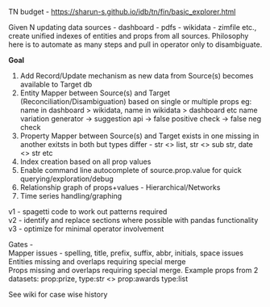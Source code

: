 TN budget - https://sharun-s.github.io/idb/tn/fin/basic_explorer.html

Given N updating data sources - dashboard - pdfs - wikidata - zimfile etc., create unified indexes of entities and props from all sources. Philosophy here is to automate as many steps and pull in operator only to disambiguate. 

**Goal**
1. Add Record/Update mechanism as new data from Source(s) becomes available to Target db  
2. Entity Mapper between Source(s) and Target (Reconciliation/Disambiguation) based on single or multiple props 
  eg: 
    name in dashboard > wikidata, 
    name in wikidata > dashboard etc
    name variation generator -> suggestion api -> false positive check -> false neg check
3. Property Mapper between Source(s) and Target 
  exists in one missing in another
  exitsts in both but types differ - str <> list, str <> sub str, date <> str etc   
4. Index creation based on all prop values  
5. Enable command line autocomplete of source.prop.value for quick querying/exploration/debug
6. Relationship graph of props+values - Hierarchical/Networks 
7. Time series handling/graphing 

v1 - spagetti code to work out patterns required  
v2 - identify and replace sections where possible with pandas functionality  
v3 - optimize for minimal operator involvement

Gates -   
Mapper issues - spelling, title, prefix, suffix, abbr, initials, space issues  
Entities missing and overlaps requiring special merge  
Props missing and overlaps requiring special merge. 
  Example props from 2 datasets: prop:prize, type:str <> prop:awards type:list

See wiki for case wise history
